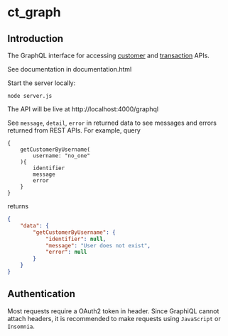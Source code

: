 # ct_graph

## Introduction

The GraphQL interface for accessing [customer](http://customer-pre.us-west-2.elasticbeanstalk.com/)
 and [transaction](http://customer-pre.us-west-2.elasticbeanstalk.com/) APIs.

See documentation in documentation.html

Start the server locally:
```commandline
node server.js
```
The API will be live at http://localhost:4000/graphql

See `message`, `detail`, `error` in returned data to see messages and errors returned from REST APIs. For example,
query

```
{
	getCustomerByUsername(
		username: "no_one"
	){
		identifier
		message
		error
	}
}
```
returns
```json
{
	"data": {
		"getCustomerByUsername": {
			"identifier": null,
			"message": "User does not exist",
			"error": null
		}
	}
}
```

## Authentication
Most requests require a OAuth2 token in header. Since GraphiQL cannot attach headers, it is recommended to make
requests using `JavaScript` or `Insomnia`.
